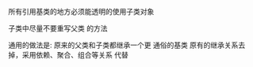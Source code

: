 

所有引用基类的地方必须能透明的使用子类对象

子类中尽量不要重写父类 的方法

通用的做法是:
   原来的父类和子类都继承一个更 通俗的基类 原有的继承关系去掉，采用依赖、聚合、组合等关系 代替

